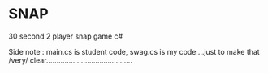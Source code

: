 # SNAP
30 second 2 player snap game c#


Side note : main.cs is student code, swag.cs is my code....just to make that /very/ clear..........................................
